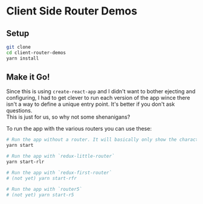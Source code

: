 # Client Side Router Demos
[//]: # (Base project used is here: https://github.com/tylerbuchea/my-simple-app, http://blog.tylerbuchea.com/super-simple-react-redux-application-example/)

## Setup
```bash
git clone
cd client-router-demos
yarn install
```

## Make it Go!
Since this is using `create-react-app` and I didn't want to bother ejecting and configuring, I had to get clever to run each version of the app wince there isn't a way to define a unique entry point. It's better if you don't ask questions.  
This is just for us, so why not some shenanigans?

To run the app with the various routers you can use these:
```bash
# Run the app without a router. It will basically only show the characters page regardless of the url.
yarn start

# Run the app with `redux-little-router`
yarn start-rlr

# Run the app with `redux-first-router`
# (not yet) yarn start-rfr

# Run the app with `router5`
# (not yet) yarn start-r5
```
